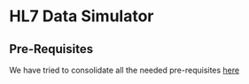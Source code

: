# HL7 Data Simulator

## Pre-Requisites
We have tried to consolidate all the needed pre-requisites [here](https://github.com/Project-Herophilus/Project-Herophilus-Assets/blob/main/PreRequisites.md)

